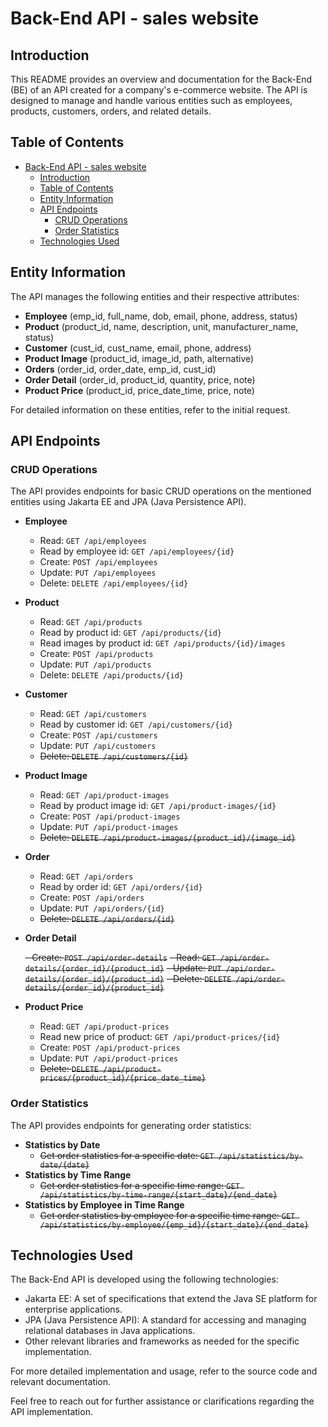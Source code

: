# Back-End API - sales website

## Introduction

This README provides an overview and documentation for the Back-End (BE) of an API created for a company's e-commerce website. The API is designed to manage and handle various entities such as employees, products, customers, orders, and related details.

## Table of Contents

-   [Back-End API - sales website](#back-end-api---sales-website)
    -   [Introduction](#introduction)
    -   [Table of Contents](#table-of-contents)
    -   [Entity Information](#entity-information)
    -   [API Endpoints](#api-endpoints)
        -   [CRUD Operations](#crud-operations)
        -   [Order Statistics](#order-statistics)
    -   [Technologies Used](#technologies-used)

## Entity Information

The API manages the following entities and their respective attributes:

-   **Employee** (emp_id, full_name, dob, email, phone, address, status)
-   **Product** (product_id, name, description, unit, manufacturer_name, status)
-   **Customer** (cust_id, cust_name, email, phone, address)
-   **Product Image** (product_id, image_id, path, alternative)
-   **Orders** (order_id, order_date, emp_id, cust_id)
-   **Order Detail** (order_id, product_id, quantity, price, note)
-   **Product Price** (product_id, price_date_time, price, note)

For detailed information on these entities, refer to the initial request.

## API Endpoints

### CRUD Operations

The API provides endpoints for basic CRUD operations on the mentioned entities using Jakarta EE and JPA (Java Persistence API).

-   **Employee**

    -   Read: `GET /api/employees`
    -   Read by employee id: `GET /api/employees/{id}`
    -   Create: `POST /api/employees`
    -   Update: `PUT /api/employees`
    -   Delete: `DELETE /api/employees/{id}`

-   **Product**

    -   Read: `GET /api/products`
    -   Read by product id: `GET /api/products/{id}`
    -   Read images by product id: `GET /api/products/{id}/images`
    -   Create: `POST /api/products`
    -   Update: `PUT /api/products`
    -   Delete: `DELETE /api/products/{id}`

-   **Customer**

    -   Read: `GET /api/customers`
    -   Read by customer id: `GET /api/customers/{id}`
    -   Create: `POST /api/customers`
    -   Update: `PUT /api/customers`
    -   ~~Delete: `DELETE /api/customers/{id}`~~

-   **Product Image**

    -   Read: `GET /api/product-images`
    -   Read by product image id: `GET /api/product-images/{id}`
    -   Create: `POST /api/product-images`
    -   Update: `PUT /api/product-images`
    -   ~~Delete: `DELETE /api/product-images/{product_id}/{image_id}`~~

-   **Order**

    -   Read: `GET /api/orders`
    -   Read by order id: `GET /api/orders/{id}`
    -   Create: `POST /api/orders`
    -   Update: `PUT /api/orders/{id}`
    -   ~~Delete: `DELETE /api/orders/{id}`~~

-   **Order Detail**

    ~~- Create: `POST /api/order-details`~~
    ~~- Read: `GET /api/order-details/{order_id}/{product_id}`~~
    ~~- Update: `PUT /api/order-details/{order_id}/{product_id}`~~
    ~~- Delete: `DELETE /api/order-details/{order_id}/{product_id}`~~

-   **Product Price**

    -   Read: `GET /api/product-prices`
    -   Read new price of product: `GET /api/product-prices/{id}`
    -   Create: `POST /api/product-prices`
    -   Update: `PUT /api/product-prices`
    -   ~~Delete: `DELETE /api/product-prices/{product_id}/{price_date_time}`~~

### Order Statistics

The API provides endpoints for generating order statistics:

-   **Statistics by Date**
    -   ~~Get order statistics for a specific date: `GET /api/statistics/by-date/{date}`~~
-   **Statistics by Time Range**
    -   ~~Get order statistics for a specific time range: `GET /api/statistics/by-time-range/{start_date}/{end_date}`~~
-   **Statistics by Employee in Time Range**
    -   ~~Get order statistics by employee for a specific time range: `GET /api/statistics/by-employee/{emp_id}/{start_date}/{end_date}`~~

## Technologies Used

The Back-End API is developed using the following technologies:

-   Jakarta EE: A set of specifications that extend the Java SE platform for enterprise applications.
-   JPA (Java Persistence API): A standard for accessing and managing relational databases in Java applications.
-   Other relevant libraries and frameworks as needed for the specific implementation.

For more detailed implementation and usage, refer to the source code and relevant documentation.

Feel free to reach out for further assistance or clarifications regarding the API implementation.
